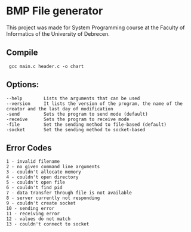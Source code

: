 # BMP File generator
This project was made for System Programming course at the Faculty of Informatics of the University of Debrecen.

## Compile
```
 gcc main.c header.c -o chart
```

## Options:
```
--help        Lists the arguments that can be used
--version     It lists the version of the program, the name of the creator and the last day of modification
-send         Sets the program to send mode (default)
-receive      Sets the program to receive mode
-file         Set the sending method to file-based (default)
-socket       Set the sending method to socket-based
```

## Error Codes
```
1 - invalid filename
2 - no given command line arguments
3 - couldn't allocate memory
4 - couldn't open directory
5 - couldn't open file
6 - couldn't find pid
7 - data transfer through file is not available
8 - server currently not responding
9 - couldn't create socket
10 - sending error
11 - receiving error
12 - values do not match
13 - couldn't connect to socket
```